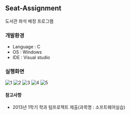 ## Seat-Assignment
도서관 좌석 배정 프로그램

### 개발환경 
* Language : C
* OS : Windows
* IDE : Visual studio 

### 실행화면
![1](/DODS/image/1.PNG)
![2](/DODS/image/2.PNG)
![3](/DODS/image/3.PNG)
![4](/DODS/image/4.PNG)
![5](/DODS/image/5.PNG)

#### 참고사항
* 2013년 1학기 학과 텀프로젝트 제출(과목명 : 소프트웨어실습)